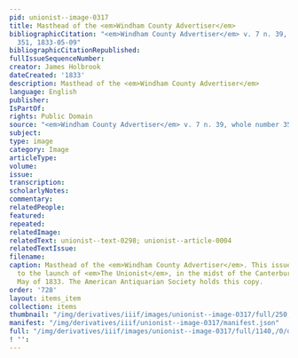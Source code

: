 ```yaml
---
pid: unionist--image-0317
title: Masthead of the <em>Windham County Advertiser</em>
bibliographicCitation: "<em>Windham County Advertiser</em> v. 7 n. 39, whole number
  351, 1833-05-09"
bibliographicCitationRepublished: 
fullIssueSequenceNumber: 
creator: James Holbrook
dateCreated: '1833'
description: Masthead of the <em>Windham County Advertiser</em>
language: English
publisher: 
IsPartOf: 
rights: Public Domain
source: "<em>Windham County Advertiser</em> v. 7 n. 39, whole number 351, 1833-05-09"
subject: 
type: image
category: Image
articleType: 
volume: 
issue: 
transcription: 
scholarlyNotes: 
commentary: 
relatedPeople: 
featured: 
repeated: 
relatedImage: 
relatedText: unionist--text-0298; unionist--article-0004
relatedTextIssue: 
filename: 
caption: Masthead of the <em>Windham County Advertiser</em>. This issue came prior
  to the launch of <em>The Unionist</em>, in the midst of the Canterbury crisis in
  May of 1833. The American Antiquarian Society holds this copy.
order: '728'
layout: items_item
collection: items
thumbnail: "/img/derivatives/iiif/images/unionist--image-0317/full/250,/0/default.jpg"
manifest: "/img/derivatives/iiif/unionist--image-0317/manifest.json"
full: "/img/derivatives/iiif/images/unionist--image-0317/full/1140,/0/default.jpg"
! '': 
---
```

